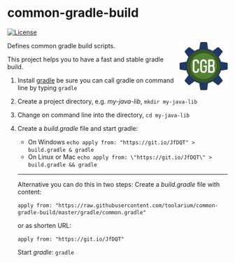 # common-gradle-build
[![License](https://img.shields.io/github/license/toolarium/common-gradle-build)](https://opensource.org/licenses/GPL-3.0)

<img align="right" height="110" src="docs/logo/common-gradle-build-small.png">

Defines common gradle build scripts.

This project helps you to have a fast and stable gradle build.

1. Install [gradle](https://gradle.org/install/) be sure you can call gradle on command line by typing `gradle`
2. Create a project directory, e.g. *my-java-lib*, `mkdir my-java-lib`
3. Change on command line into the directory, `cd my-java-lib`
4. Create a *build.gradle* file and start gradle:
   - On Windows `echo apply from: "https://git.io/JfDQT" > build.gradle & gradle`
   - On Linux or Mac `echo apply from: \"https://git.io/JfDQT\" > build.gradle && gradle`

   ***
   Alternative you can do this in two steps:
   Create a *build.gradle* file with content: 
   ```
   apply from: "https://raw.githubusercontent.com/toolarium/common-gradle-build/master/gradle/common.gradle"
   ```
   or as shorten URL:
   ```
   apply from: "https://git.io/JfDQT"
   ```
   Start *gradle*: ``` gradle ```
